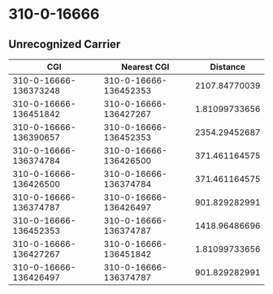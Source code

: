 # 310-0-16666
## Unrecognized Carrier


| CGI | Nearest CGI | Distance |
|-----|-------------|----------|
| 310-0-16666-136373248 | 310-0-16666-136452353 | 2107.84770039 |
| 310-0-16666-136451842 | 310-0-16666-136427267 | 1.81099733656 |
| 310-0-16666-136390657 | 310-0-16666-136452353 | 2354.29452687 |
| 310-0-16666-136374784 | 310-0-16666-136426500 | 371.461164575 |
| 310-0-16666-136426500 | 310-0-16666-136374784 | 371.461164575 |
| 310-0-16666-136374787 | 310-0-16666-136426497 | 901.829282991 |
| 310-0-16666-136452353 | 310-0-16666-136374787 | 1418.96486696 |
| 310-0-16666-136427267 | 310-0-16666-136451842 | 1.81099733656 |
| 310-0-16666-136426497 | 310-0-16666-136374787 | 901.829282991 |
